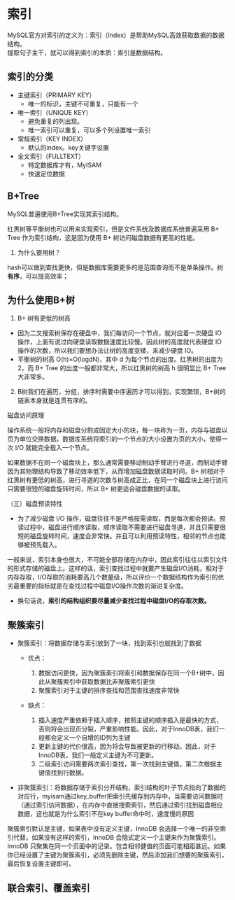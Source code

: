 # 索引
MySQL官方对索引的定义为：索引（Index）是帮助MySQL高效获取数据的数据结构。        
提取句子主干，就可以得到索引的本质：索引是数据结构。

## 索引的分类
* 主键索引（PRIMARY KEY）
    * 唯一的标识，主键不可重复，只能有一个
* 唯一索引（UNIQUE KEY）
    * 避免重复的列出现。
    * 唯一索引可以重复，可以多个列设置唯一索引
* 常规索引（KEY INDEX）
    * 默认的index。key关键字设置
* 全文索引（FULLTEXT）
    * 特定数据库才有，MyISAM
    * 快速定位数据
    
## B+Tree
MySQL普遍使用B+Tree实现其索引结构。

红黑树等平衡树也可以用来实现索引，但是文件系统及数据库系统普遍采用 B+ Tree 作为索引结构，这是因为使用 B+ 树访问磁盘数据有更高的性能。

1. 为什么要用树？

hash可以做到查找更快，但是数据库需要更多的是范围查询而不是单条操作。树**有序**，可以提高效率；

## 为什么使用B+树

1. B+ 树有更低的树高
* 因为二叉搜索树保存在硬盘中，我们每访问一个节点，就对应着一次硬盘 IO 操作，上面有说过向硬盘读取数据速度比较慢。因此树的高度就代表硬盘 IO 操作的次数，所以我们要想办法让树的高度变矮，来减少硬盘 IO。
* 平衡树的树高 O(h)=O(logdN)，其中 d 为每个节点的出度。红黑树的出度为 2，而 B+ Tree 的出度一般都非常大，所以红黑树的树高 h 很明显比 B+ Tree 大非常多。
2. B树我们在遍历，分组，排序时需要中序遍历才可以得到，实现繁琐，B+树的链表本身就是连贯有序的。

磁盘访问原理

操作系统一般将内存和磁盘分割成固定大小的块，每一块称为一页，内存与磁盘以页为单位交换数据。数据库系统将索引的一个节点的大小设置为页的大小，使得一次 I/O 就能完全载入一个节点。

如果数据不在同一个磁盘块上，那么通常需要移动制动手臂进行寻道，而制动手臂因为其物理结构导致了移动效率低下，从而增加磁盘数据读取时间。B+ 树相对于红黑树有更低的树高，进行寻道的次数与树高成正比，在同一个磁盘块上进行访问只需要很短的磁盘旋转时间，所以 B+ 树更适合磁盘数据的读取。

（三）磁盘预读特性

* 为了减少磁盘 I/O 操作，磁盘往往不是严格按需读取，而是每次都会预读。预读过程中，磁盘进行顺序读取，顺序读取不需要进行磁盘寻道，并且只需要很短的磁盘旋转时间，速度会非常快。并且可以利用预读特性，相邻的节点也能够被预先载入。

一般来说，索引本身也很大，不可能全部存储在内存中，因此索引往往以索引文件的形式存储的磁盘上。这样的话，索引查找过程中就要产生磁盘I/O消耗，相对于内存存取，I/O存取的消耗要高几个数量级，所以评价一个数据结构作为索引的优劣最重要的指标就是在查找过程中磁盘I/O操作次数的渐进复杂度。

* 换句话说，**索引的结构组织要尽量减少查找过程中磁盘I/O的存取次数。**

## 聚簇索引
* 聚簇索引：将数据存储与索引放到了一块，找到索引也就找到了数据 
  * 优点：
    1. 数据访问更快，因为聚簇索引将索引和数据保存在同一个B+树中，因此从聚簇索引中获取数据比非聚簇索引更快
    2. 聚簇索引对于主键的排序查找和范围查找速度非常快
  * 缺点：

    1. 插入速度严重依赖于插入顺序，按照主键的顺序插入是最快的方式，否则将会出现页分裂，严重影响性能。因此，对于InnoDB表，我们一般都会定义一个自增的ID列为主键
    2. 更新主键的代价很高，因为将会导致被更新的行移动。因此，对于InnoDB表，我们一般定义主键为不可更新。
    3. 二级索引访问需要两次索引查找，第一次找到主键值，第二次根据主键值找到行数据。

* 非聚簇索引：将数据存储于索引分开结构，索引结构的叶子节点指向了数据的对应行，myisam通过key_buffer把索引先缓存到内存中，当需要访问数据时（通过索引访问数据），在内存中直接搜索索引，然后通过索引找到磁盘相应数据，这也就是为什么索引不在key buffer命中时，速度慢的原因

聚簇索引默认是主键，如果表中没有定义主键，InnoDB 会选择一个唯一的非空索引代替。如果没有这样的索引，InnoDB 会隐式定义一个主键来作为聚簇索引。InnoDB 只聚集在同一个页面中的记录。包含相邻健值的页面可能相距甚远。如果你已经设置了主键为聚簇索引，必须先删除主键，然后添加我们想要的聚簇索引，最后恢复设置主键即可。

## 联合索引、覆盖索引
